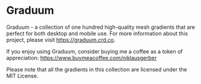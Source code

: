 # Graduum
Graduum - a collection of one hundred high-quality mesh gradients that are perfect for both desktop and mobile use. For more information about this project, please visit https://graduum.crd.co. 

If you enjoy using Graduum, consider buying me a coffee as a token of appreciation: https://www.buymeacoffee.com/niklausgerber

Please note that all the gradients in this collection are licensed under the MIT License.